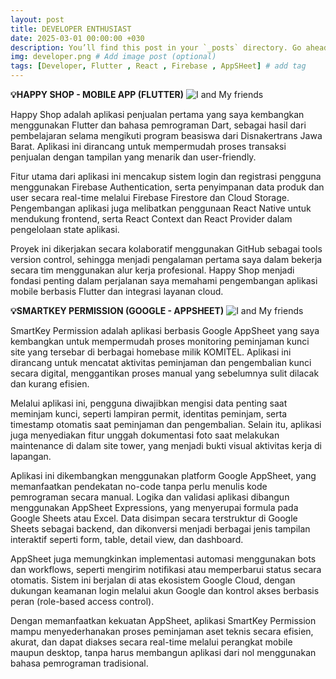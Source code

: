 ```yaml
---
layout: post
title: DEVELOPER ENTHUSIAST
date: 2025-03-01 00:00:00 +030
description: You’ll find this post in your `_posts` directory. Go ahead and edit it and re-build the site to see your changes. # Add post description (optional)
img: developer.png # Add image post (optional)
tags: [Developer, Flutter , React , Firebase , AppSHeet] # add tag
---
```

**💡HAPPY SHOP - MOBILE APP (FLUTTER)**
![I and My friends]({{site.baseurl}}/assets/img/happyshop.png)

Happy Shop adalah aplikasi penjualan pertama yang saya kembangkan menggunakan Flutter dan bahasa pemrograman Dart, sebagai hasil dari pembelajaran selama mengikuti program beasiswa dari Disnakertrans Jawa Barat. Aplikasi ini dirancang untuk mempermudah proses transaksi penjualan dengan tampilan yang menarik dan user-friendly.

Fitur utama dari aplikasi ini mencakup sistem login dan registrasi pengguna menggunakan Firebase Authentication, serta penyimpanan data produk dan user secara real-time melalui Firebase Firestore dan Cloud Storage. Pengembangan aplikasi juga melibatkan penggunaan React Native untuk mendukung frontend, serta React Context dan React Provider dalam pengelolaan state aplikasi.

Proyek ini dikerjakan secara kolaboratif menggunakan GitHub sebagai tools version control, sehingga menjadi pengalaman pertama saya dalam bekerja secara tim menggunakan alur kerja profesional. Happy Shop menjadi fondasi penting dalam perjalanan saya memahami pengembangan aplikasi mobile berbasis Flutter dan integrasi layanan cloud.

**💡SMARTKEY PERMISSION (GOOGLE - APPSHEET)**
![I and My friends]({{site.baseurl}}/assets/img/smartpermit.png)

SmartKey Permission adalah aplikasi berbasis Google AppSheet yang saya kembangkan untuk mempermudah proses monitoring peminjaman kunci site yang tersebar di berbagai homebase milik KOMITEL. Aplikasi ini dirancang untuk mencatat aktivitas peminjaman dan pengembalian kunci secara digital, menggantikan proses manual yang sebelumnya sulit dilacak dan kurang efisien.

Melalui aplikasi ini, pengguna diwajibkan mengisi data penting saat meminjam kunci, seperti lampiran permit, identitas peminjam, serta timestamp otomatis saat peminjaman dan pengembalian. Selain itu, aplikasi juga menyediakan fitur unggah dokumentasi foto saat melakukan maintenance di dalam site tower, yang menjadi bukti visual aktivitas kerja di lapangan.

Aplikasi ini dikembangkan menggunakan platform Google AppSheet, yang memanfaatkan pendekatan no-code tanpa perlu menulis kode pemrograman secara manual. Logika dan validasi aplikasi dibangun menggunakan AppSheet Expressions, yang menyerupai formula pada Google Sheets atau Excel. Data disimpan secara terstruktur di Google Sheets sebagai backend, dan dikonversi menjadi berbagai jenis tampilan interaktif seperti form, table, detail view, dan dashboard.

AppSheet juga memungkinkan implementasi automasi menggunakan bots dan workflows, seperti mengirim notifikasi atau memperbarui status secara otomatis. Sistem ini berjalan di atas ekosistem Google Cloud, dengan dukungan keamanan login melalui akun Google dan kontrol akses berbasis peran (role-based access control).

Dengan memanfaatkan kekuatan AppSheet, aplikasi SmartKey Permission mampu menyederhanakan proses peminjaman aset teknis secara efisien, akurat, dan dapat diakses secara real-time melalui perangkat mobile maupun desktop, tanpa harus membangun aplikasi dari nol menggunakan bahasa pemrograman tradisional.

